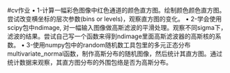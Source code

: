 #cv作业
• 1-计算⼀幅彩⾊图像中红⾊通道的颜⾊直⽅图。绘制颜⾊颜⾊直⽅图。尝试改变横坐标的层次参数(bins or levels)，观察直⽅图的变化。
• 2-学会使⽤scipy包中ndimage, 对⼀幅输⼊图像做⾼斯滤波的平滑处理。观察不同sigma下，滤波的结果。尝试⾃⼰写⼀个函数来得到ndimage⾥⾯⾼斯滤波器的⾼斯核的系数。
• 3-使⽤numpy包中的random随机数⼯具包⾥的多元正态分布multivariate_normal函数，制作⾼斯分布的随机图像，然后统计其直⽅图。通过统计数据来观察，其直⽅图分布的外围包络是否为⾼斯分布。
